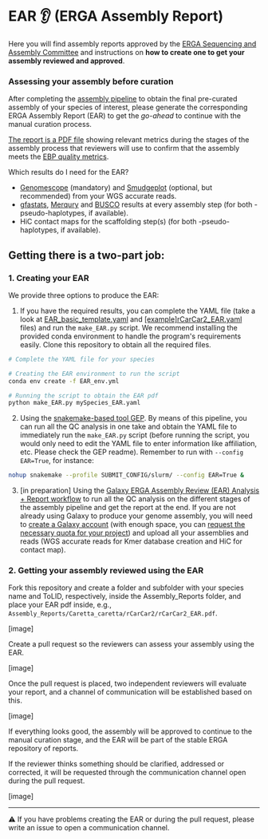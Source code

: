 # EAR 👂 (ERGA Assembly Report)

Here you will find assembly reports approved by the [ERGA Sequencing and Assembly Committee](https://www.erga-biodiversity.eu/team-1/sac---sequencing-and-assembly-committee) and instructions on **how to create one to get your assembly reviewed and approved**.

### Assessing your assembly before curation

After completing the [assembly pipeline](https://github.com/ERGA-consortium/pipelines) to obtain the final pre-curated assembly of your species of interest, please generate the corresponding ERGA Assembly Report (EAR) to get the _go-ahead_ to continue with the manual curation process.

[The report is a PDF file](https://github.com/ERGA-consortium/EARs/blob/devel/%5Bexample%5DCaretta_caretta/%5Bexample%5DrCarCar2/%5Bexample%5DrCarCar2_EAR.pdf) showing relevant metrics during the stages of the assembly process that reviewers will use to confirm that the assembly meets the [EBP quality metrics]().

Which results do I need for the EAR?
- [Genomescope](https://github.com/tbenavi1/genomescope2.0) (mandatory) and [Smudgeplot](https://github.com/KamilSJaron/smudgeplot) (optional, but recommended) from your WGS accurate reads.
- [gfastats](https://github.com/vgl-hub/gfastats), [Merqury](https://github.com/marbl/merqury) and [BUSCO](https://gitlab.com/ezlab/busco) results at every assembly step (for both -pseudo-haplotypes, if available).
- HiC contact maps for the scaffolding step(s) (for both -pseudo-haplotypes, if available).


## Getting there is a two-part job:

### 1. Creating your EAR

We provide three options to produce the EAR:
1. If you have the required results, you can complete the YAML file (take a look at [EAR_basic_template.yaml](EAR_basic_template.yaml) and [[example]rCarCar2_EAR.yaml]([example]rCarCar2_EAR.yaml) files) and run the `make_EAR.py` script. We recommend installing the provided conda environment to handle the program's requirements easily. Clone this repository to obtain all the required files.

```bash
# Complete the YAML file for your species

# Creating the EAR environment to run the script
conda env create -f EAR_env.yml

# Running the script to obtain the EAR pdf
python make_EAR.py mySpecies_EAR.yaml
```

2. Using the [snakemake-based tool GEP](https://git.imp.fu-berlin.de/cmazzoni/GEP). By means of this pipeline, you can run all the QC analysis in one take and obtain the YAML file to immediately run the `make_EAR.py` script (before running the script, you would only need to edit the YAML file to enter information like affiliation, etc. Please check the GEP readme). Remember to run with `--config EAR=True`, for instance:
```bash
nohup snakemake --profile SUBMIT_CONFIG/slurm/ --config EAR=True &
```   
  
3. [in preparation] Using the [Galaxy ERGA Assembly Review (EAR) Analysis + Report workflow]() to run all the QC analysis on the different stages of the assembly pipeline and get the report at the end.
If you are not already using Galaxy to produce your genome assembly, you will need to [create a Galaxy account](https://usegalaxy.eu/login/start?redirect=None) (with enough space, you can [request the necessary quota for your project](https://docs.google.com/forms/d/e/1FAIpQLSf9w2MOS6KOlu9XdhRSDqWnCDkzoVBqHJ3zH_My4p8D8ZgkIQ/viewform)) and upload all your assemblies and reads (WGS accurate reads for Kmer database creation and HiC for contact map). 


### 2. Getting your assembly reviewed using the EAR

Fork this repository and create a folder and subfolder with your species name and ToLID, respectively, inside the Assembly_Reports folder, and place your EAR pdf inside, e.g., `Assembly_Reports/Caretta_caretta/rCarCar2/rCarCar2_EAR.pdf`.

[image]

Create a pull request so the reviewers can assess your assembly using the EAR.

[image]

Once the pull request is placed, two independent reviewers will evaluate your report, and a channel of communication will be established based on this.

[image]

If everything looks good, the assembly will be approved to continue to the manual curation stage, and the EAR will be part of the stable ERGA repository of reports.

If the reviewer thinks something should be clarified, addressed or corrected, it will be requested through the communication channel open during the pull request.

[image]

---

⚠️ If you have problems creating the EAR or during the pull request, please write an issue to open a communication channel.
